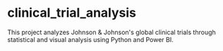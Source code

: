 # clinical_trial_analysis
This project analyzes Johnson &amp; Johnson's global clinical trials through statistical and visual analysis using Python and Power BI.
